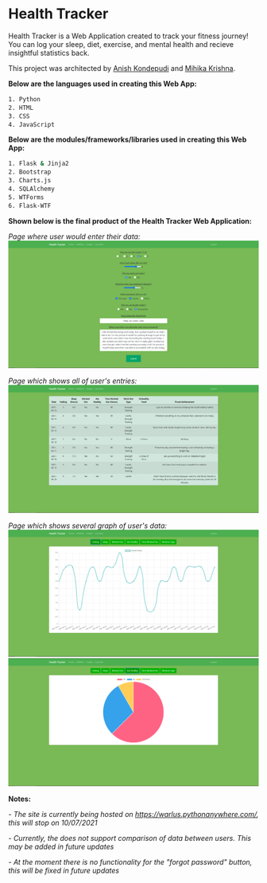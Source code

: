 # Health Tracker

Health Tracker is a Web Application created to track your fitness journey! You can log your sleep, diet, exercise, and mental health and recieve insightful statistics back.

This project was architected by [Anish Kondepudi](https://github.com/anish-kondepudi) and [Mihika Krishna](https://https://github.com/kombuchan).

__Below are the languages used in creating this Web App:__

```bash
1. Python
2. HTML
3. CSS
4. JavaScript
```

__Below are the modules/frameworks/libraries used in creating this Web App:__
```bash
1. Flask & Jinja2
2. Bootstrap
3. Charts.js
4. SQLAlchemy
5. WTForms
6. Flask-WTF
```

__Shown below is the final product of the Health Tracker Web Application:__

_Page where user would enter their data:_
![Image](README_metadata/logdata.png)

_Page which shows all of user's entries:_
![Image](README_metadata/stats.png)

_Page which shows several graph of user's data:_
![Image](README_metadata/graph1.png)
![Image](README_metadata/graph2.png)

**Notes:**

_- The site is currently being hosted on https://warlus.pythonanywhere.com/, this will stop on 10/07/2021_

_- Currently, the does not support comparison of data between users. This may be added in future updates_

_- At the moment there is no functionality for the "forgot password" button, this will be fixed in future updates_

